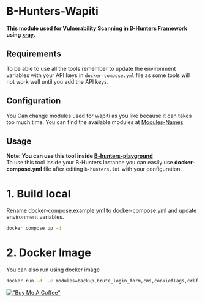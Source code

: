 # B-Hunters-Wapiti

**This module used for Vulnerability Scanning in [B-Hunters Framework](https://github.com/B-Hunters/B-Hunters) using [xray](https://github.com/chaitin/xray).**


## Requirements

To be able to use all the tools remember to update the environment variables with your API keys in `docker-compose.yml` file as some tools will not work well until you add the API keys.


## Configuration
You Can change modules used for wapiti as you like because it can takes too much time. You can find the available modules at [Modules-Names](https://github.com/wapiti-scanner/wapiti?tab=readme-ov-file#module-names)
## Usage 

**Note: You can use this tool inside [B-hunters-playground](https://github.com/B-Hunters/B-Hunters-playground)**   
To use this tool inside your B-Hunters Instance you can easily use **docker-compose.yml** file after editing `b-hunters.ini` with your configuration.

# 1. **Build local**
Rename docker-compose.example.yml to docker-compose.yml and update environment variables.

```bash
docker compose up -d
```

# 2. **Docker Image**
You can also run using docker image
```bash
docker run -d  -e modules=backup,brute_login_form,cms,cookieflags,crlf,csp,csrf,exec,file,htaccess,htp,http_headers,https_redirect,ldap,log4shell,methods,network_device,nikto,permanentxss,redirect,shellshock,spring4shell,sql,ssl,ssrf,takeover,timesql,upload,wapp,wp_enum,xss,xxe -v $(pwd)/b-hunters.ini:/etc/b-hunters/b-hunters.ini bormaa/b-hunters-wapiti:latest
```

[!["Buy Me A Coffee"](https://www.buymeacoffee.com/assets/img/custom_images/orange_img.png)](https://www.buymeacoffee.com/bormaa)
